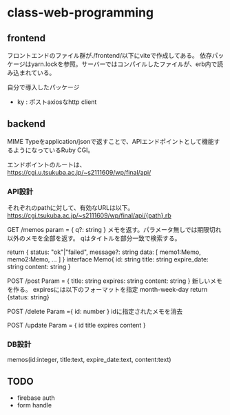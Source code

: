 # class-web-programming

## frontend 
フロントエンドのファイル群が./frontend/以下にviteで作成してある。
依存パッケージはyarn.lockを参照。サーバーではコンパイルしたファイルが、erb内で読み込まれている。

自分で導入したパッケージ  
- ky : ポストaxiosなhttp client  

## backend
MIME Typeをapplication/jsonで返すことで、APIエンドポイントとして機能するようになっているRuby CGI。

エンドポイントのルートは、https://cgi.u.tsukuba.ac.jp/~s2111609/wp/final/api/

### API設計
それぞれのpathに対して、有効なURLは以下。  
https://cgi.tsukuba.ac.jp/~s2111609/wp/final/api/{path}.rb

GET /memos
param = {
q?: string
}
メモを返す。パラメータ無しでは期限切れ以外のメモを全部を返す。
qはタイトルを部分一致で検索する。

return
{
status: "ok"|"failed",
message?: string
data: [
memo1:Memo,
memo2:Memo,
…
]
}
interface Memo{
    id: string
    title: string
    expire_date: string
    content: string
}

POST /post
Param = {
title: string 
expires: string
content: string 
}
新しいメモを作る。
expiresには以下のフォーマットを指定 month-week-day
return {status: string}

POST /delete
Param ={
id: number 
}
idに指定されたメモを消去

POST /update 
Param = {
id
title
expires
content
}

### DB設計
memos(id:integer, title:text, expire_date:text, content:text)



## TODO
- firebase auth  
- form handle